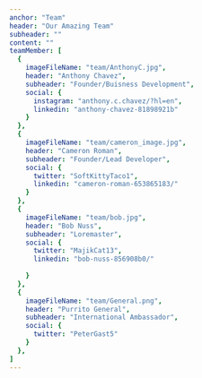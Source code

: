 ```yaml
---
anchor: "Team"
header: "Our Amazing Team"
subheader: ""
content: ""
teamMember: [
  {
    imageFileName: "team/AnthonyC.jpg",
    header: "Anthony Chavez",
    subheader: "Founder/Buisness Development",
    social: {
      instagram: "anthony.c.chavez/?hl=en",
      linkedin: "anthony-chavez-81898921b"
    }
  },
  {
    imageFileName: "team/cameron_image.jpg",
    header: "Cameron Roman",
    subheader: "Founder/Lead Developer",
    social: {
      twitter: "SoftKittyTaco1",
      linkedin: "cameron-roman-653865183/"
    }
  },
  {
    imageFileName: "team/bob.jpg",
    header: "Bob Nuss",
    subheader: "Loremaster",
    social: {
      twitter: "MajikCat13",
      linkedin: "bob-nuss-856908b0/"
      
    }
  },
  {
    imageFileName: "team/General.png",
    header: "Purrito General",
    subheader: "International Ambassador",
    social: {
      twitter: "PeterGast5"
    }
  },
]
---
```


